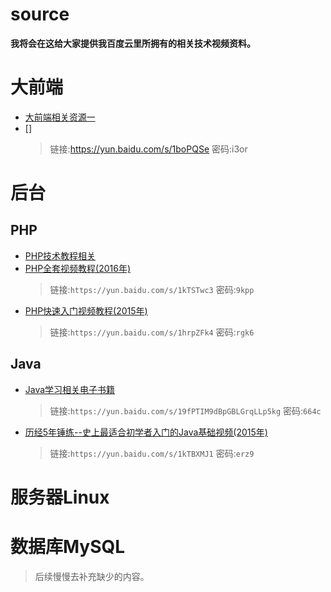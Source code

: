 # source
**我将会在这给大家提供我百度云里所拥有的相关技术视频资料。**

# 大前端
- [大前端相关资源一](大前端/前段.md)
- []
	> 链接:https://yun.baidu.com/s/1boPQSe 密码:i3or

# 后台
## PHP
- [PHP技术教程相关](php/README.md)
- [PHP全套视频教程(2016年)](https://yun.baidu.com/s/1kTSTwc3)
	> 链接:`https://yun.baidu.com/s/1kTSTwc3` 密码:`9kpp`
- [PHP快速入门视频教程(2015年)](https://yun.baidu.com/s/1hrpZFk4)
	> 链接:`https://yun.baidu.com/s/1hrpZFk4` 密码:`rgk6`

## Java
- [Java学习相关电子书籍](https://yun.baidu.com/s/19fPTIM9dBpGBLGrqLLp5kg)
	> 链接:`https://yun.baidu.com/s/19fPTIM9dBpGBLGrqLLp5kg` 密码:`664c`
- [历经5年锤练--史上最适合初学者入门的Java基础视频(2015年)](https://yun.baidu.com/s/1kTBXMJ1)
	> 链接:`https://yun.baidu.com/s/1kTBXMJ1` 密码:`erz9`

# 服务器Linux

# 数据库MySQL


> 后续慢慢去补充缺少的内容。